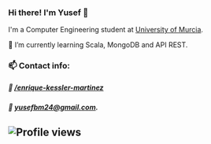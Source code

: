 ### Hi there! I'm Yusef 👋

I'm a Computer Engineering student at [University of Murcia](https://www.um.es/en/web/informatica/).

🌱 I’m currently learning Scala, MongoDB and API REST. 

### 📫 Contact info:
 
##### :link: [/enrique-kessler-martinez](https://www.linkedin.com/in/enrique-kessler-martinez/)

##### :email: [yusefbm24@gmail.com](mailto:yusefbm24@gmail.com).

![Profile views](https://gpvc.arturio.dev/YusefBM) 
---

[linkedin]: https://www.linkedin.com/in/yusef-benarroum-marin/
[email]: mailto:yusefbm24m@gmail.com
